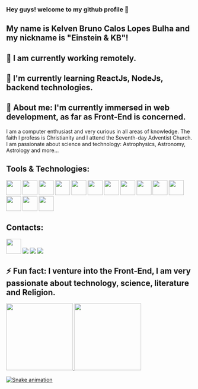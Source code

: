 ### Hey guys! welcome to my github profile 👋
## My name is Kelven Bruno Calos Lopes Bulha and my nickname is "Einstein & KB"!

<!--
**kelven939/kelven939** is a ✨ _special_ ✨ repository because its `README.md` (this file) appears on your GitHub profile.

Here are some ideas to get you started:

- 🔭 I’m currently working on ...
- 🌱 I’m currently learning ...
- 👯 I’m looking to collaborate on ...
- 🤔 I’m looking for help with ...
- 💬 Ask me about ...
- 📫 How to reach me: ...
- 😄 Pronouns: ...
- ⚡ Fun fact: ...
-->
## 🔭 I am currently working remotely.
## 🌱 I'm currently learning ReactJs, NodeJs, backend technologies.
## 💬 About me: I'm currently immersed in web development, as far as Front-End is concerned.
I am a computer enthusiast and very curious in all areas of knowledge. The faith I profess is Christianity and I attend the Seventh-day Adventist Church.
I am passionate about science and technology: Astrophysics, Astronomy, Astrology and more...

## Tools & Technologies:

<img src="https://cdn.jsdelivr.net/gh/devicons/devicon/icons/git/git-original.svg" width="40" height="40" />

<img src="https://cdn.jsdelivr.net/gh/devicons/devicon/icons/github/github-original.svg" width="40" height="40" />

<img src="https://cdn.jsdelivr.net/gh/devicons/devicon/icons/trello/trello-plain.svg"  width="40" height="40" />

<img src="https://cdn.jsdelivr.net/gh/devicons/devicon/icons/vscode/vscode-original.svg" width="40" height="40" />

<img src="https://cdn.jsdelivr.net/gh/devicons/devicon/icons/bootstrap/bootstrap-original.svg" width="40" heigth="40" />

<img src="https://cdn.jsdelivr.net/gh/devicons/devicon/icons/bulma/bulma-plain.svg" width="40" heigth="40" />

<img src="https://cdn.jsdelivr.net/gh/devicons/devicon/icons/css3/css3-original.svg"  width="40" heigth="40" />
 
<img src="https://cdn.jsdelivr.net/gh/devicons/devicon/icons/html5/html5-original.svg" width="40" heigth="40" />

<img src="https://cdn.jsdelivr.net/gh/devicons/devicon/icons/javascript/javascript-original.svg" width="40" heigth="40" />

<img src="https://cdn.jsdelivr.net/gh/devicons/devicon/icons/jquery/jquery-original.svg"  width="40" heigth="40" />

<img src="https://cdn.jsdelivr.net/gh/devicons/devicon/icons/nodejs/nodejs-original.svg"  width="40" heigth="40" />

<img src="https://cdn.jsdelivr.net/gh/devicons/devicon/icons/react/react-original.svg" width="40" heigth="40" />

<img src="https://cdn.jsdelivr.net/gh/devicons/devicon/icons/typescript/typescript-original.svg" width="40" heigth="40" />

<img src="https://cdn.jsdelivr.net/gh/devicons/devicon/icons/photoshop/photoshop-plain.svg" width="40" heigth="40" />

## Contacts:

<div>
<a href="https://instagram.com/https://www.facebook.com/kelveneinstein.einstein" target="_blank"><img src="https://cdn.jsdelivr.net/gh/devicons/devicon/icons/facebook/facebook-original.svg" width="40" heigth="40" target="_blank" /></a>
<a href="https://instagram.com/kelvenbulha" target="_blank"><img src="https://img.shields.io/badge/-Instagram-%23E4405F?style=for-the-badge&logo=instagram&logoColor=white" target="_blank"></a>
<a href = "mailto:alberteinstein01jr@gmail.com"><img src="https://img.shields.io/badge/Gmail-D14836?style=for-the-badge&logo=gmail&logoColor=white" target="_blank"></a>
<a href="https://www.linkedin.com/in/https://www.linkedin.com/in/kelven-bulha-b4b3a1272" target="_blank"><img src="https://img.shields.io/badge/-LinkedIn-%230077B5?style=for-the-badge&logo=linkedin&logoColor=white" target="_blank"></a>   
</div>

## ⚡ Fun fact: I venture into the Front-End, I am very passionate about technology, science, literature and Religion.
<div>
<a href="https://github.com/kelven939">
<img height="180em" src="https://github-readme-stats.vercel.app/api/top-langs/?username=kelven939&layout=compact&langs_count=7&theme=dracula"/>
<img height="180em" src="https://github-readme-stats.vercel.app/api?username=kelven939&show_icons=true&theme=dracula&include_all_commits=true&count_private=true"/>
</div>
  
  ![Snake animation](https://github.com/seu-usuário-aqui/kelven939/blob/output/github-contribution-grid-snake.svg)

